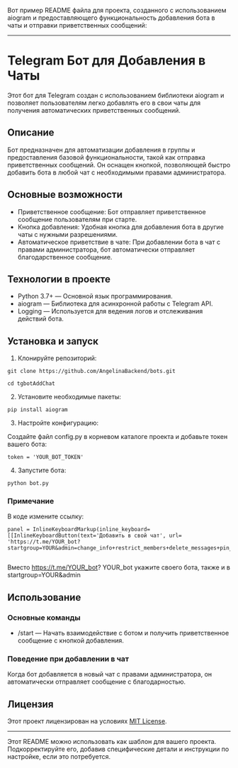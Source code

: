 Вот пример README файла для проекта, созданного с использованием aiogram и предоставляющего функциональность добавления бота в чаты и отправки приветственных сообщений:

---

# Telegram Бот для Добавления в Чаты

Этот бот для Telegram создан с использованием библиотеки aiogram и позволяет пользователям легко добавлять его в свои чаты для получения автоматических приветственных сообщений.

## Описание

Бот предназначен для автоматизации добавления в группы и предоставления базовой функциональности, такой как отправка приветственных сообщений. Он оснащен кнопкой, позволяющей быстро добавить бота в любой чат с необходимыми правами администратора.

## Основные возможности

- Приветственное сообщение: Бот отправляет приветственное сообщение пользователям при старте.
- Кнопка добавления: Удобная кнопка для добавления бота в другие чаты с нужными разрешениями.
- Автоматическое приветствие в чате: При добавлении бота в чат с правами администратора, бот автоматически отправляет благодарственное сообщение.

## Технологии в проекте

- Python 3.7+ — Основной язык программирования.
- aiogram — Библиотека для асинхронной работы с Telegram API.
- Logging — Используется для ведения логов и отслеживания действий бота.

## Установка и запуск


1. Клонируйте репозиторий:

  ``` 
git clone https://github.com/AngelinaBackend/bots.git

cd tgbotAddChat
```
   
2. Установите необходимые пакеты:
```
pip install aiogram
```
   
3. Настройте конфигурацию:

Создайте файл config.py в корневом каталоге проекта и добавьте токен вашего бота:
```
token = 'YOUR_BOT_TOKEN'
```
4. Запустите бота:
```
python bot.py
```

### Примечание
В коде измените ссылку:
```
panel = InlineKeyboardMarkup(inline_keyboard=[[InlineKeyboardButton(text='Добавить в свой чат', url= 'https://t.me/YOUR_bot?startgroup=YOUR&admin=change_info+restrict_members+delete_messages+pin_messages+invite_users')]])
  
```
Вместо https://t.me/YOUR_bot? YOUR_bot укажите своего бота, также и в startgroup=YOUR&admin 
## Использование

### Основные команды

- /start — Начать взаимодействие с ботом и получить приветственное сообщение с кнопкой добавления.

### Поведение при добавлении в чат

Когда бот добавляется в новый чат с правами администратора, он автоматически отправляет сообщение с благодарностью.

## Лицензия

Этот проект лицензирован на условиях [MIT License](LICENSE).

---

Этот README можно использовать как шаблон для вашего проекта. Подкорректируйте его, добавив специфические детали и инструкции по настройке, если это потребуется.
